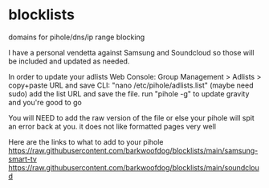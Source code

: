 # blocklists
domains for pihole/dns/ip range blocking

I have a personal vendetta against Samsung and Soundcloud so those will be included and updated as needed. 

In order to update your adlists
Web Console: Group Management > Adlists > copy+paste URL and save
CLI: "nano /etc/pihole/adlists.list" (maybe need sudo) add the list URL and save the file. run "pihole -g" to update gravity and you're good to go

You will NEED to add the raw version of the file or else your pihole will spit an error back at you. it does not like formatted pages very well

Here are the links to what to add to your pihole
https://raw.githubusercontent.com/barkwoofdog/blocklists/main/samsung-smart-tv
https://raw.githubusercontent.com/barkwoofdog/blocklists/main/soundcloud

